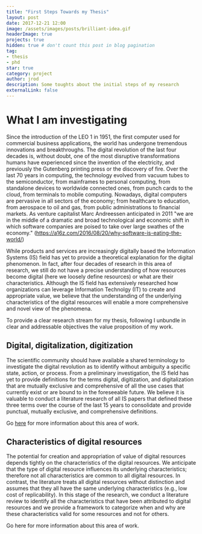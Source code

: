 ```yaml
---
title: "First Steps Towards my Thesis"
layout: post
date: 2017-12-21 12:00
image: /assets/images/posts/brilliant-idea.gif
headerImage: true
projects: true
hidden: true # don't count this post in blog pagination
tag:
- thesis
- phd
star: true
category: project
author: jrod
description: Some toughts about the initial steps of my research
externalLink: false
---
```


# What I am investigating

Since the introduction of the LEO 1 in 1951, the first computer used for commercial business applications, the world has undergone tremendous innovations and breakthroughs. The digital revolution of the last four decades is, without doubt, one of the most disruptive transformations humans have experienced since the invention of the electricity, and previously the Gutenberg printing press or the discovery of fire.
Over the last 70 years in computing, the technology evolved from vacuum tubes to the semiconductor, from mainframes to personal computing, from standalone devices to worldwide connected ones, from punch cards to the cloud, from terminals to mobile computing.
Nowadays, digital computers are pervasive in all sectors of the economy; from healthcare to education, from aerospace to oil and gas, from public administrations to financial markets. As venture capitalist Marc Andreessen anticipated in 2011 "we are in the middle of a dramatic and broad technological and economic shift in which software companies are poised to take over large swathes of the economy." (https://a16z.com/2016/08/20/why-software-is-eating-the-world/)

While products and services are increasingly digitally based the Information Systems (IS) field has yet to provide a theoretical explanation for the digital phenomenon. In fact, after four decades of research in this area of research, we still do not have a precise understanding of how resources become digital (here we loosely define resources) or what are their characteristics.
Although the IS field has extensively researched how organizations can leverage Information Technolgy (IT) to create and appropriate value, we believe that the understanding of the underlying characteristics of the digital resources will enable a more comprehensive and novel view of the phenomena.

To provide a clear research stream for my thesis, following I  unbundle in clear and addressable objectives the value proposition of my work.

## Digital, digitalization, digitization
The scientific community should have available a shared terminology to investigate the digital revolution as to identify without ambiguity a specific state, action, or process.
From a preliminary investigation, the IS field has yet to provide definitions for the terms digital, digitization, and digitalization that are mutually exclusive and comprehensive of all the use cases that currently exist or are bound to in the foreseeable future.
We believe it is valuable to conduct a literature research of all IS papers that defined these three terms over the course of the last 15 years to consolidate and provide punctual, mutually exclusive, and comprehensive definitions.

Go [here](/digital-digitization-digitalization/) for more information about this area of work.

## Characteristics of digital resources
The potential for creation and appropriation of value of digital resources depends tightly on the characteristics of the digital resources. We anticipate that the type of digital resource influences its underlying characteristics; therefore not all characteristics are common to all digital resources. In contrast, the literature treats all digital resources without distinction and assumes that they all have the same underlying characteristics (e.g., low cost of replicability).
In this stage of the research, we conduct a literature review to identify all the characteristics that have been attributed to digital resources and we provide a framework to categorize when and why are these characteristics valid for some resources and not for others. 

Go here for more information about this area of work.

